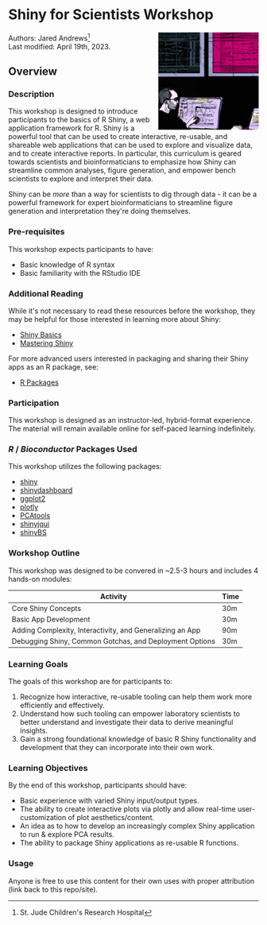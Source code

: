 # Shiny for Scientists Workshop

<img align="right" src="inst/images/LearningShiny.png" alt="Learning Shiny" width="40%">


Authors:
    Jared Andrews[^1]
    <br/>
Last modified: April 19th, 2023.

## Overview

### Description

This workshop is designed to introduce participants to the basics of R Shiny, a web application framework for R. 
Shiny is a powerful tool that can be used to create interactive, re-usable, and shareable web applications that can be used to explore and visualize data, and to create interactive reports. 
In particular, this curriculum is geared towards scientists and bioinformaticians to emphasize how Shiny can streamline common analyses, figure generation, and empower bench scientists to explore and interpret their data.

Shiny can be _more_ than a way for scientists to dig through data - it can be a powerful framework for expert bioinformaticians to streamline figure generation and interpretation they're doing themselves.

### Pre-requisites

This workshop expects participants to have:

- Basic knowledge of R syntax
- Basic familiarity with the RStudio IDE

### Additional Reading

While it's not necessary to read these resources before the workshop, they may be helpful for those interested in learning more about Shiny:

- [Shiny Basics](https://shiny.rstudio.com/tutorial/written-tutorial/lesson1/)
- [Mastering Shiny](https://mastering-shiny.org/)

For more advanced users interested in packaging and sharing their Shiny apps as an R package, see:

- [R Packages](https://r-pkgs.org/)

### Participation

This workshop is designed as an instructor-led, hybrid-format experience. 
The material will remain available online for self-paced learning indefinitely.

### _R_ / _Bioconductor_ Packages Used

This workshop utilizes the following packages:

- [shiny](https://shiny.rstudio.com/)
- [shinydashboard](https://rstudio.github.io/shinydashboard/)
- [ggplot2](https://ggplot2.tidyverse.org/)
- [plotly](https://plotly.com/r/)
- [PCAtools](https://bioconductor.org/packages/release/bioc/html/PCAtools.html)
- [shinyjqui](https://cran.r-project.org/web/packages/shinyjqui/index.html)
- [shinyBS](https://cran.r-project.org/web/packages/shinyBS/index.html)

### Workshop Outline

This workshop was designed to be convered in ~2.5-3 hours and includes 4 hands-on modules:

| Activity                     | Time |
|------------------------------|------|
| Core Shiny Concepts                     | 30m  |
| Basic App Development         | 30m  |
| Adding Complexity, Interactivity, and Generalizing an App | 90m   |
| Debugging Shiny, Common Gotchas, and Deployment Options               | 30m  |

### Learning Goals

The goals of this workshop are for participants to:

1.	Recognize how interactive, re-usable tooling can help them work more efficiently and effectively.
2.	Understand how such tooling can empower laboratory scientists to better understand and investigate their data to derive meaningful insights.
3.	Gain a strong foundational knowledge of basic R Shiny functionality and development that they can incorporate into their own work.


### Learning Objectives

By the end of this workshop, participants should have:

- Basic experience with varied Shiny input/output types.
- The ability to create interactive plots via plotly and allow real-time user-customization of plot aesthetics/content.
- An idea as to how to develop an increasingly complex Shiny application to run & explore PCA results.
- The ability to package Shiny applications as re-usable R functions.

### Usage

Anyone is free to use this content for their own uses with proper attribution (link back to this repo/site).

[^1]: St. Jude Children's Research Hospital
